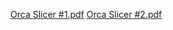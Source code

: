 
[Orca Slicer #1.pdf](https://github.com/Enraged-Rabbit-Community/ERCF_v2/files/13851007/Orca.Slicer.1.pdf)
[Orca Slicer #2.pdf](https://github.com/Enraged-Rabbit-Community/ERCF_v2/files/13851008/Orca.Slicer.2.pdf)
